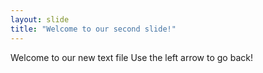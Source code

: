 ```yaml
---
layout: slide
title: "Welcome to our second slide!"
---
```

Welcome to our new text file
Use the left arrow to go back!

